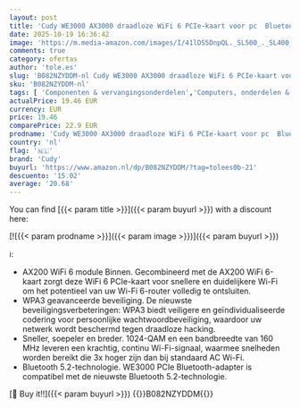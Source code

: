 ```yaml
---
layout: post
title: 'Cudy WE3000 AX3000 draadloze WiFi 6 PCIe-kaart voor pc  Bluetooth 5.2  3000 Mbps WiFi 6 snelheid  802.11ax/ac/a/b/g/n  Windows 11  10'
date: 2025-10-19 16:36:42
image: 'https://m.media-amazon.com/images/I/41lDS5DnpQL._SL500_._SL400_.jpg'
comments: true
category: ofertas
author: 'tole.es'
slug: 'B082NZYDDM-nl Cudy WE3000 AX3000 draadloze WiFi 6 PCIe-kaart voor pc...'
sku: 'B082NZYDDM-nl'
tags: [ 'Componenten & vervangingsonderdelen','Computers, onderdelen & accessoires','Elektronica','Interne componenten','Netwerkkaarten','cudy','🇳🇱', ]
actualPrice: 19.46 EUR
currency: EUR
price: 19.46
comparePrice: 22.9 EUR
prodname: 'Cudy WE3000 AX3000 draadloze WiFi 6 PCIe-kaart voor pc  Bluetooth 5.2  3000 Mbps WiFi 6 snelheid  802.11ax/ac/a/b/g/n  Windows 11  10'
country: 'nl'
flag: '🇳🇱'
brand: 'Cudy'
buyurl: 'https://www.amazon.nl/dp/B082NZYDDM/?tag=tolees0b-21'
descuento: '15.02'
average: '20.68'
---
```


You can find [{{< param title >}}]({{< param buyurl >}}) with a discount here:

[![{{< param prodname >}}]({{< param image >}})]({{< param buyurl >}})

ℹ️:

- AX200 WiFi 6 module Binnen. Gecombineerd met de AX200 WiFi 6-kaart zorgt deze WiFi 6 PCIe-kaart voor snellere en duidelijkere Wi-Fi om het potentieel van uw Wi-Fi 6-router volledig te ontsluiten.
- WPA3 geavanceerde beveiliging. De nieuwste beveiligingsverbeteringen: WPA3 biedt veiligere en geïndividualiseerde codering voor persoonlijke wachtwoordbeveiliging, waardoor uw netwerk wordt beschermd tegen draadloze hacking.
- Sneller, soepeler en breder. 1024-QAM en een bandbreedte van 160 MHz leveren een krachtig, continu Wi-Fi-signaal, waarmee snelheden worden bereikt die 3x hoger zijn dan bij standaard AC Wi-Fi.
- Bluetooth 5.2-technologie. WE3000 PCIe Bluetooth-adapter is compatibel met de nieuwste Bluetooth 5.2-technologie.

[🛒 Buy it!!]({{< param buyurl >}})
{{<world>}}B082NZYDDM{{</world>}}
